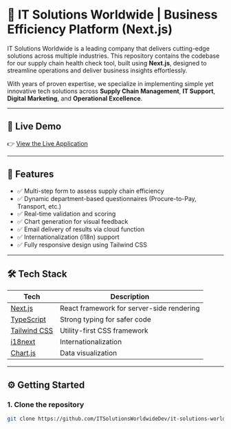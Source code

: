 # 🧠 IT Solutions Worldwide | Business Efficiency Platform (Next.js)

IT Solutions Worldwide is a leading company that delivers cutting-edge solutions across multiple industries. This repository contains the codebase for our supply chain health check tool, built using **Next.js**, designed to streamline operations and deliver business insights effortlessly.

With years of proven expertise, we specialize in implementing simple yet innovative tech solutions across **Supply Chain Management**, **IT Support**, **Digital Marketing**, and **Operational Excellence**.

---

## 🚀 Live Demo

👉 [View the Live Application](https://itsolutionsworldwide.com/)

---

## 📌 Features

- ✅ Multi-step form to assess supply chain efficiency
- ✅ Dynamic department-based questionnaires (Procure-to-Pay, Transport, etc.)
- ✅ Real-time validation and scoring
- ✅ Chart generation for visual feedback
- ✅ Email delivery of results via cloud function
- ✅ Internationalization (i18n) support
- ✅ Fully responsive design using Tailwind CSS

---

## 🛠️ Tech Stack

| Tech         | Description                          |
|--------------|--------------------------------------|
| [Next.js](https://nextjs.org/) | React framework for server-side rendering |
| [TypeScript](https://www.typescriptlang.org/) | Strong typing for safer code |
| [Tailwind CSS](https://tailwindcss.com/) | Utility-first CSS framework |
| [i18next](https://www.i18next.com/) | Internationalization |
| [Chart.js](https://www.chartjs.org/) | Data visualization |

---

## ⚙️ Getting Started

### 1. Clone the repository

```bash
git clone https://github.com/ITSolutionsWorldwideDev/it-solutions-worldwide2.git

